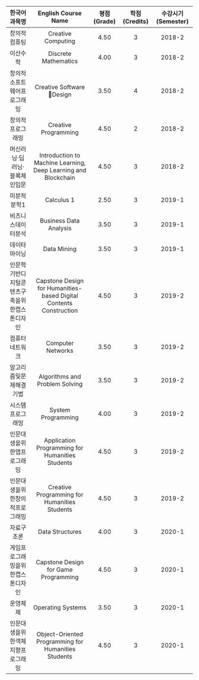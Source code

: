 | 한국어 과목명                                    | English Course Name                                | 평점 (Grade) | 학점 (Credits) | 수강시기 (Semester) |
| :----------------------------------------------: | :------------------------------------------------: | :----------: | :------------: | :-----------------: |
| 창의적컴퓨팅                                     | Creative Computing                                |     4.50     |       3        |       2018-2        |
| 이산수학                                         | Discrete Mathematics                              |     4.00     |       3        |       2018-2        |
| 창의적소프트웨어프로그래밍                       | Creative Software Design                     |     3.50     |       4        |       2018-2        |
| 창의적프로그래밍                                 | Creative Programming                              |     4.50     |       2        |       2018-2        |
| 머신러닝·딥러닝·블록체인입문                    | Introduction to Machine Learning, Deep Learning and Blockchain	 |     4.50     |       3        |       2018-2        |
| 미분적분학1                                      | Calculus 1                                        |     2.50     |       3        |       2019-1        |
| 비즈니스데이터분석                               | Business Data Analysis                            |     3.50     |       3        |       2019-1        |
| 데이타마이닝                                     | Data Mining                                       |     3.50     |       3        |       2019-1        |
| 인문학기반디지털콘텐츠구축을위한캡스톤디자인    | Capstone Design for Humanities-based Digital Contents Construction |     4.50     |       3        |       2019-2        |
| 컴퓨터네트워크                                   | Computer Networks                                |     3.50     |       3        |       2019-2        |
| 알고리즘및문제해결기법                           | Algorithms and Problem Solving         |     3.50     |       3        |       2019-2        |
| 시스템프로그래밍                                 | System Programming                                |     4.00     |       3        |       2019-2        |
| 인문대생을위한앱프로그래밍                      | Application Programming for Humanities Students          |     4.50     |       3        |       2019-2        |
| 인문대생을위한창의적프로그래밍                  | Creative Programming for Humanities Students     |     4.50     |       3        |       2019-2        |
| 자료구조론                                       | Data Structures                                   |     4.00     |       3        |       2020-1        |
| 게임프로그래밍을위한캡스톤디자인                | Capstone Design for Game Programming              |     4.50     |       3        |       2020-1        |
| 운영체제                                         | Operating Systems                                |     3.50     |       3        |       2020-1        |
| 인문대생을위한객체지향프로그래밍                | Object-Oriented Programming for Humanities Students |     4.50     |       3        |       2020-1        |
